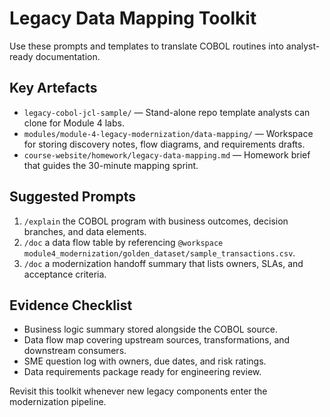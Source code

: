 # Legacy Data Mapping Toolkit

Use these prompts and templates to translate COBOL routines into analyst-ready documentation.

## Key Artefacts
- `legacy-cobol-jcl-sample/` — Stand-alone repo template analysts can clone for Module 4 labs.
- `modules/module-4-legacy-modernization/data-mapping/` — Workspace for storing discovery notes, flow diagrams, and requirements drafts.
- `course-website/homework/legacy-data-mapping.md` — Homework brief that guides the 30-minute mapping sprint.

## Suggested Prompts
1. `/explain` the COBOL program with business outcomes, decision branches, and data elements.
2. `/doc` a data flow table by referencing `@workspace module4_modernization/golden_dataset/sample_transactions.csv`.
3. `/doc` a modernization handoff summary that lists owners, SLAs, and acceptance criteria.

## Evidence Checklist
- Business logic summary stored alongside the COBOL source.
- Data flow map covering upstream sources, transformations, and downstream consumers.
- SME question log with owners, due dates, and risk ratings.
- Data requirements package ready for engineering review.

Revisit this toolkit whenever new legacy components enter the modernization pipeline.
